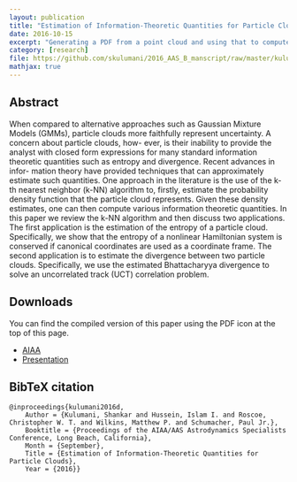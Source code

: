 ```yaml
---
layout: publication
title: "Estimation of Information-Theoretic Quantities for Particle Clouds"
date: 2016-10-15
excerpt: "Generating a PDF from a point cloud and using that to compute some useful statistical quantities"
category: [research]
file: https://github.com/skulumani/2016_AAS_B_manscript/raw/master/kulumani2016c.pdf
mathjax: true
---
```


## Abstract

When compared to alternative approaches such as Gaussian Mixture Models (GMMs), particle clouds more faithfully represent uncertainty. 
A concern about particle clouds, how- ever, is their inability to provide the analyst with closed form expressions for many standard information theoretic quantities such as entropy and divergence. 
Recent advances in infor- mation theory have provided techniques that can approximately estimate such quantities. 
One approach in the literature is the use of the k-th nearest neighbor (k-NN) algorithm to, firstly, estimate the probability density function that the particle cloud represents. 
Given these density estimates, one can then compute various information theoretic quantities. 
In this paper we review the k-NN algorithm and then discuss two applications. 
The first application is the estimation of the entropy of a particle cloud. 
Specifically, we show that the entropy of a nonlinear Hamiltonian system is conserved if canonical coordinates are used as a coordinate frame. 
The second application is to estimate the divergence between two particle clouds. 
Specifically, we use the estimated Bhattacharyya divergence to solve an uncorrelated track (UCT) correlation problem.

## Downloads

You can find the compiled version of this paper using the PDF icon at the top of this page.

* [AIAA](http://arc.aiaa.org/doi/pdf/10.2514/6.2016-5629)
* [Presentation](https://github.com/skulumani/2016_AAS_B_manscript/raw/master/kulumani2016ca.pdf)

## BibTeX citation

~~~~
@inproceedings{kulumani2016d,
    Author = {Kulumani, Shankar and Hussein, Islam I. and Roscoe, Christopher W. T. and Wilkins, Matthew P. and Schumacher, Paul Jr.},
    Booktitle = {Proceedings of the AIAA/AAS Astrodynamics Specialists Conference, Long Beach, California},
    Month = {September},
    Title = {Estimation of Information-Theoretic Quantities for Particle Clouds},
    Year = {2016}}
~~~~





